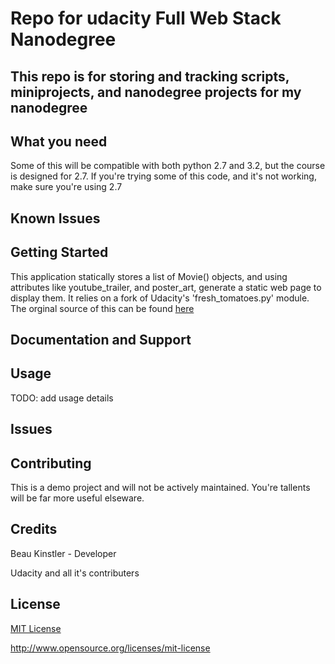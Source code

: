 Repo for udacity Full Web Stack Nanodegree
================

This repo is for storing and tracking scripts, miniprojects, and nanodegree projects for my nanodegree
------------

What you need
-------------

Some of this will be compatible with both python 2.7 and 3.2, but the course is designed for 2.7. If you're trying some of this code, and it's not working, make sure you're using 2.7

Known Issues
------------





Getting Started
---------------
This application statically stores a list of Movie() objects, and using attributes like youtube_trailer, and poster_art, generate a static web page to display them.  It relies on a fork of Udacity's 'fresh_tomatoes.py' module.  The orginal source of this can be found [here](https://github.com/udacity/ud036_StarterCode)


Documentation and Support
-------------------------

Usage
-----
TODO: add usage details



Issues
------





Contributing
------------
This is a demo project and will not be actively maintained. You're tallents will be far more useful elseware.


Credits
-------
Beau Kinstler - Developer

Udacity and all it's contributers


License
-------
[MIT License](https://opensource.org/licenses/mit-license)

http://www.opensource.org/licenses/mit-license